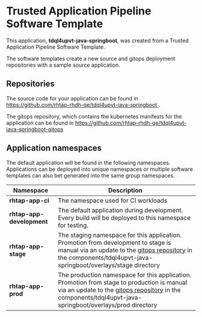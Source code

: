 # Trusted Application Pipeline Software Template

This application, **tdql4upvt-java-springboot**, was created from a Trusted Application Pipeline Software Template.

The software templates create a new source and gitops deployment repositories with a sample source application. 

## Repositories

The source code for your application can be found in [https://github.com/rhtap-rhdh-qe/tdql4upvt-java-springboot ](https://github.com/rhtap-rhdh-qe/tdql4upvt-java-springboot ).
 
The gitops repository, which contains the kubernetes manifests for the application can be found in 
[https://github.com/rhtap-rhdh-qe/tdql4upvt-java-springboot-gitops ](https://github.com/rhtap-rhdh-qe/tdql4upvt-java-springboot-gitops ) 

## Application namespaces 

The default application will be found in the following namespaces. Applications can be deployed into unique namespaces or multiple software templates can also bet generated into the same group namespaces.  

|  Namespace   |  Description   |  
| -------- | -------- |
| **rhtap-app-ci** | The namespace used for CI workloads |
| **rhtap-app-development** | The default application during development. Every build will be deployed to this namespace for testing. |
| **rhtap-app-stage** | The staging namespace for this application. Promotion from development to stage is manual via an update to the [gitops repository](https://github.com/rhtap-rhdh-qe/tdql4upvt-java-springboot-gitops ) in the components/tdql4upvt-java-springboot/overlays/stage directory |
| **rhtap-app-prod** | The production namespace for this application. Promotion from stage to production is manual via an update to the [gitops repository](https://github.com/rhtap-rhdh-qe/tdql4upvt-java-springboot-gitops ) in the components/tdql4upvt-java-springboot/overlays/prod directory |